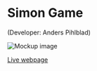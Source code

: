 # Simon Game
(Developer: Anders Pihlblad)

![Mockup image](docs/i_am_responsive/i_am_responsive.jpg)

[Live webpage](https://anderspihlblad11.github.io/CI_P2_SG/)

